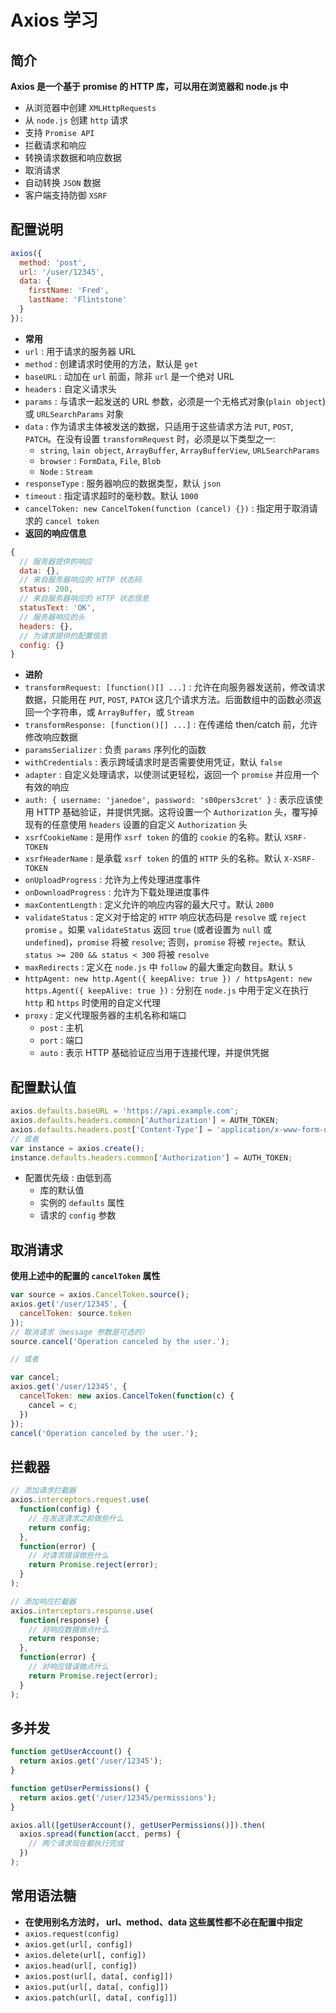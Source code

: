 # Axios 学习

## 简介

**Axios 是一个基于 promise 的 HTTP 库，可以用在浏览器和 node.js 中**

- 从浏览器中创建 `XMLHttpRequests`
- 从 `node.js` 创建 `http` 请求
- 支持 `Promise API`
- 拦截请求和响应
- 转换请求数据和响应数据
- 取消请求
- 自动转换 `JSON` 数据
- 客户端支持防御 `XSRF`

## 配置说明

```js
axios({
  method: 'post',
  url: '/user/12345',
  data: {
    firstName: 'Fred',
    lastName: 'Flintstone'
  }
});
```

- **常用**
- `url` : 用于请求的服务器 URL
- `method` : 创建请求时使用的方法，默认是 `get`
- `baseURL` : 动加在 `url` 前面，除非 `url` 是一个绝对 URL
- `headers` : 自定义请求头
- `params` : 与请求一起发送的 URL 参数，必须是一个无格式对象(`plain object`)或 `URLSearchParams` 对象
- `data` : 作为请求主体被发送的数据，只适用于这些请求方法 `PUT`, `POST`, `PATCH`。在没有设置 `transformRequest` 时，必须是以下类型之一:
  - `string`, `lain object`, `ArrayBuffer`, `ArrayBufferView`, `URLSearchParams`
  - `browser` : `FormData`, `File`, `Blob`
  - `Node` : `Stream`
- `responseType` : 服务器响应的数据类型，默认 `json`
- `timeout` : 指定请求超时的毫秒数。默认 `1000`
- `cancelToken: new CancelToken(function (cancel) {})` : 指定用于取消请求的 `cancel token`
- **返回的响应信息**

```js
{
  // 服务器提供的响应
  data: {},
  // 来自服务器响应的 HTTP 状态码
  status: 200,
  // 来自服务器响应的 HTTP 状态信息
  statusText: 'OK',
  // 服务器响应的头
  headers: {},
  // 为请求提供的配置信息
  config: {}
}
```

- **进阶**
- `transformRequest: [function()[] ...]` : 允许在向服务器发送前，修改请求数据，只能用在 `PUT`, `POST`, `PATCH` 这几个请求方法。后面数组中的函数必须返回一个字符串，或 `ArrayBuffer`，或 `Stream`
- `transformResponse: [function()[] ...]` : 在传递给 then/catch 前，允许修改响应数据
- `paramsSerializer` : 负责 `params` 序列化的函数
- `withCredentials` : 表示跨域请求时是否需要使用凭证，默认 `false`
- `adapter` : 自定义处理请求，以使测试更轻松，返回一个 `promise` 并应用一个有效的响应
- `auth: { username: 'janedoe', password: 's00pers3cret' }` : 表示应该使用 HTTP 基础验证，并提供凭据。这将设置一个 `Authorization` 头，覆写掉现有的任意使用 `headers` 设置的自定义 `Authorization` 头
- `xsrfCookieName` : 是用作 `xsrf token` 的值的 `cookie` 的名称。默认 `XSRF-TOKEN`
- `xsrfHeaderName` : 是承载 `xsrf token` 的值的 `HTTP` 头的名称。默认 `X-XSRF-TOKEN`
- `onUploadProgress` : 允许为上传处理进度事件
- `onDownloadProgress` : 允许为下载处理进度事件
- `maxContentLength` : 定义允许的响应内容的最大尺寸。默认 `2000`
- `validateStatus` : 定义对于给定的 `HTTP` 响应状态码是 `resolve` 或 `reject promise` 。如果 `validateStatus` 返回 `true` (或者设置为 `null` 或 `undefined`)，`promise` 将被 `resolve`; 否则，`promise` 将被 `rejecte`。默认 `status >= 200 && status < 300` 将被 `resolve`
- `maxRedirects` : 定义在 `node.js` 中 `follow` 的最大重定向数目。默认 `5`
- `httpAgent: new http.Agent({ keepAlive: true }) / httpsAgent: new https.Agent({ keepAlive: true })` : 分别在 `node.js` 中用于定义在执行 `http` 和 `https` 时使用的自定义代理
- `proxy` : 定义代理服务器的主机名称和端口
  - `post` : 主机
  - `port` : 端口
  - `auto` : 表示 HTTP 基础验证应当用于连接代理，并提供凭据

## 配置默认值

```js
axios.defaults.baseURL = 'https://api.example.com';
axios.defaults.headers.common['Authorization'] = AUTH_TOKEN;
axios.defaults.headers.post['Content-Type'] = 'application/x-www-form-urlencoded';
// 或者
var instance = axios.create();
instance.defaults.headers.common['Authorization'] = AUTH_TOKEN;
```

- 配置优先级 : 由低到高
  - 库的默认值
  - 实例的 `defaults` 属性
  - 请求的 `config` 参数

## 取消请求

**使用上述中的配置的 `cancelToken` 属性**

```js
var source = axios.CancelToken.source();
axios.get('/user/12345', {
  cancelToken: source.token
});
// 取消请求（message 参数是可选的）
source.cancel('Operation canceled by the user.');

// 或者

var cancel;
axios.get('/user/12345', {
  cancelToken: new axios.CancelToken(function(c) {
    cancel = c;
  })
});
cancel('Operation canceled by the user.');
```

## 拦截器

```js
// 添加请求拦截器
axios.interceptors.request.use(
  function(config) {
    // 在发送请求之前做些什么
    return config;
  },
  function(error) {
    // 对请求错误做些什么
    return Promise.reject(error);
  }
);

// 添加响应拦截器
axios.interceptors.response.use(
  function(response) {
    // 对响应数据做点什么
    return response;
  },
  function(error) {
    // 对响应错误做点什么
    return Promise.reject(error);
  }
);
```

## 多并发

```js
function getUserAccount() {
  return axios.get('/user/12345');
}

function getUserPermissions() {
  return axios.get('/user/12345/permissions');
}

axios.all([getUserAccount(), getUserPermissions()]).then(
  axios.spread(function(acct, perms) {
    // 两个请求现在都执行完成
  })
);
```

## 常用语法糖

- **在使用别名方法时， url、method、data 这些属性都不必在配置中指定**
- `axios.request(config)`
- `axios.get(url[, config])`
- `axios.delete(url[, config])`
- `axios.head(url[, config])`
- `axios.post(url[, data[, config]])`
- `axios.put(url[, data[, config]])`
- `axios.patch(url[, data[, config]])`
